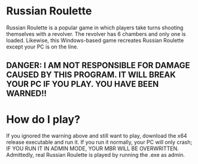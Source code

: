 # Russian Roulette
Russian Roulette is a popular game in which players take turns shooting themselves with a revolver. The revolver has 6 chambers and only one is loaded. Likewise, this Windows-based game recreates Russian Roulette except your PC is on the line.

## DANGER: I AM NOT RESPONSIBLE FOR DAMAGE CAUSED BY THIS PROGRAM. IT WILL BREAK YOUR PC IF YOU PLAY. YOU HAVE BEEN WARNED!!

# How do I play?
If you ignored the warning above and still want to play, download the x64 release executable and run it. If you run it normally, your PC will only crash; IF YOU RUN IT IN ADMIN MODE, YOUR MBR WILL BE OVERWRITTEN. Admittedly, real Russian Roulette is played by running the .exe as admin.